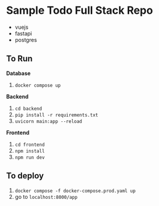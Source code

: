 # Sample Todo Full Stack Repo
- vuejs
- fastapi
- postgres

## To Run

**Database**
1. `docker compose up`

**Backend**
1. `cd backend`
2. `pip install -r requirements.txt`
3. `uvicorn main:app --reload`

**Frontend**
1. `cd frontend`
2. `npm install`
3. `npm run dev`

## To deploy
1. `docker compose -f docker-compose.prod.yaml up`
2. go to `localhost:8000/app`
